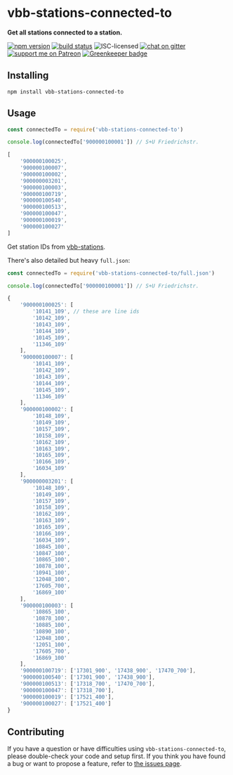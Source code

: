 # vbb-stations-connected-to

**Get all stations connected to a station.**

[![npm version](https://img.shields.io/npm/v/vbb-stations-connected-to.svg)](https://www.npmjs.com/package/vbb-stations-connected-to)
[![build status](https://img.shields.io/travis/derhuerst/vbb-stations-connected-to.svg)](https://travis-ci.org/derhuerst/vbb-stations-connected-to)
![ISC-licensed](https://img.shields.io/github/license/derhuerst/vbb-stations-connected-to.svg)
[![chat on gitter](https://badges.gitter.im/derhuerst.svg)](https://gitter.im/derhuerst)
[![support me on Patreon](https://img.shields.io/badge/support%20me-on%20patreon-fa7664.svg)](https://patreon.com/derhuerst) [![Greenkeeper badge](https://badges.greenkeeper.io/derhuerst/vbb-stations-connected-to.svg)](https://greenkeeper.io/)


## Installing

```shell
npm install vbb-stations-connected-to
```


## Usage

```js
const connectedTo = require('vbb-stations-connected-to')

console.log(connectedTo['900000100001']) // S+U Friedrichstr.
```

```js
[
	'900000100025',
	'900000100007',
	'900000100002',
	'900000003201',
	'900000100003',
	'900000100719',
	'900000100540',
	'900000100513',
	'900000100047',
	'900000100019',
	'900000100027'
]
```

Get station IDs from [vbb-stations](https://github.com/derhuerst/vbb-stations).

There's also detailed but heavy `full.json`:

```js
const connectedTo = require('vbb-stations-connected-to/full.json')

console.log(connectedTo['900000100001']) // S+U Friedrichstr.
```

```js
{
	'900000100025': [
		'10141_109', // these are line ids
		'10142_109',
		'10143_109',
		'10144_109',
		'10145_109',
		'11346_109'
	],
	'900000100007': [
		'10141_109',
		'10142_109',
		'10143_109',
		'10144_109',
		'10145_109',
		'11346_109'
	],
	'900000100002': [
		'10148_109',
		'10149_109',
		'10157_109',
		'10158_109',
		'10162_109',
		'10163_109',
		'10165_109',
		'10166_109',
		'16034_109'
	],
	'900000003201': [
		'10148_109',
		'10149_109',
		'10157_109',
		'10158_109',
		'10162_109',
		'10163_109',
		'10165_109',
		'10166_109',
		'16034_109',
		'10845_100',
		'10847_100',
		'10865_100',
		'10878_100',
		'10941_100',
		'12048_100',
		'17605_700',
		'16869_100'
	],
	'900000100003': [
		'10865_100',
		'10878_100',
		'10885_100',
		'10890_100',
		'12048_100',
		'12051_100',
		'17605_700',
		'16869_100'
	],
	'900000100719': ['17301_900', '17438_900', '17470_700'],
	'900000100540': ['17301_900', '17438_900'],
	'900000100513': ['17318_700', '17470_700'],
	'900000100047': ['17318_700'],
	'900000100019': ['17521_400'],
	'900000100027': ['17521_400']
}
```


## Contributing

If you have a question or have difficulties using `vbb-stations-connected-to`, please double-check your code and setup first. If you think you have found a bug or want to propose a feature, refer to [the issues page](https://github.com/derhuerst/vbb-stations-connected-to/issues).
